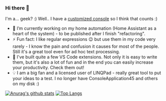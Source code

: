 ### Hi there 👋

I'm a... geek? :) Well.. I have a [customized console](https://github.com/ipatalas/ConEmu) so I think that counts :)

- 🔭 I’m currently working on my home automation (Home Assistant as a heart of the system) - to be published after I finish "refactoring".
- ⚡ Fun fact: I like regular expressions 😉 but use them in my code very rarely - I know the pain and confusion it causes for most of the people. Still it's a great tool even for ad hoc text processing.
- 🚧 I've built quite a few VS Code extensions. Not only it is easy to write them, but it's also a lot of fun and in the end you can easily increase your productivity. Check them out!
- 💡 I am a big fan and a licensed user of LINQPad - really great tool to put your ideas to a test. I no longer have ConsoleApplication45 and others on my disk :)


[![Anurag's github stats](https://github-readme-stats.vercel.app/api?username=ipatalas&show_icons=true)](https://github.com/anuraghazra/github-readme-stats)
[![Top Langs](https://github-readme-stats.vercel.app/api/top-langs/?username=ipatalas&layout=compact)](https://github.com/anuraghazra/github-readme-stats)
